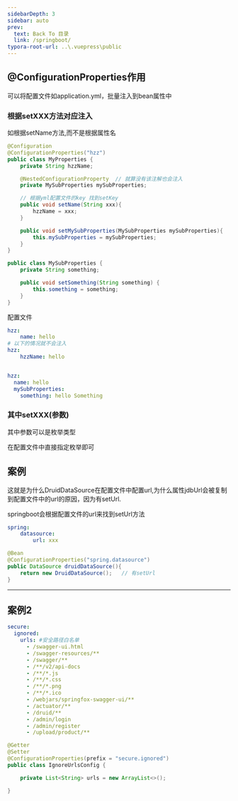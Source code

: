```yaml
---
sidebarDepth: 3
sidebar: auto
prev:
  text: Back To 目录
  link: /springboot/
typora-root-url: ..\.vuepress\public
---
```




## @ConfigurationProperties作用

可以将配置文件如application.yml，批量注入到bean属性中

### 根据setXXX方法对应注入

如根据setName方法,而不是根据属性名

```java
@Configuration
@ConfigurationProperties("hzz")
public class MyProperties {
    private String hzzName;

    @NestedConfigurationProperty  // 就算没有该注解也会注入
    private MySubProperties mySubProperties;

    // 根据yml配置文件的key 找到setKey
    public void setName(String xxx){
        hzzName = xxx;
    }

    public void setMySubProperties(MySubProperties mySubProperties){
        this.mySubProperties = mySubProperties;
    }
}
```



```java
public class MySubProperties {
    private String something;

    public void setSomething(String something) {
        this.something = something;
    }
}

```



配置文件

```yml
hzz:
	name: hello
# 以下的情况就不会注入
hzz:
	hzzName: hello


hzz:
  name: hello
  mySubProperties:
    something: hello Something

```

### 其中setXXX(参数)

其中参数可以是枚举类型

在配置文件中直接指定枚举即可



## 案例

这就是为什么DruidDataSource在配置文件中配置url,为什么属性jdbUrl会被复制到配置文件中的url的原因，因为有setUrl.

springboot会根据配置文件的url来找到setUrl方法

```yml
spring:
	datasource:
		url: xxx
```



```java
@Bean
@ConfigurationProperties("spring.datasource")
public DataSource druidDataSource(){
    return new DruidDataSource();   // 有setUrl
}
```



----------



## 案例2

```yml
secure:
  ignored:
    urls: #安全路径白名单
      - /swagger-ui.html
      - /swagger-resources/**
      - /swagger/**
      - /**/v2/api-docs
      - /**/*.js
      - /**/*.css
      - /**/*.png
      - /**/*.ico
      - /webjars/springfox-swagger-ui/**
      - /actuator/**
      - /druid/**
      - /admin/login
      - /admin/register
      - /upload/product/**
```

```java
@Getter
@Setter
@ConfigurationProperties(prefix = "secure.ignored")
public class IgnoreUrlsConfig {

    private List<String> urls = new ArrayList<>();

}
```


